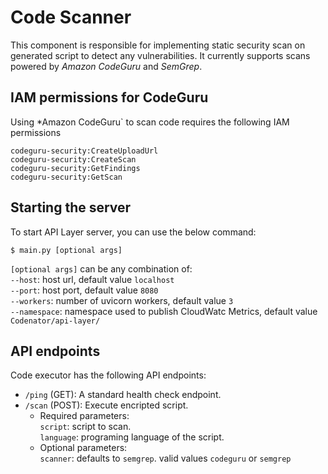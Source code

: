 # Code Scanner
This component is responsible for implementing static security scan on generated script to detect any vulnerabilities. It currently supports scans powered by *Amazon CodeGuru* and *SemGrep*.

## IAM permissions for CodeGuru
Using *Amazon CodeGuru` to scan code requires the following IAM permissions 

```
codeguru-security:CreateUploadUrl
codeguru-security:CreateScan
codeguru-security:GetFindings
codeguru-security:GetScan
```

## Starting the server
To start API Layer server, you can use the below command:
```
$ main.py [optional args]
```

`[optional args]` can be any combination of:<br>
`--host`: host url, default value `localhost`<br>
`--port`: host port, default value `8080`<br>
`--workers`: number of uvicorn workers, default value `3`<br>
`--namespace`: namespace used to publish CloudWatc Metrics, default value `Codenator/api-layer/`<br>

## API endpoints

Code executor has the following API endpoints:
- `/ping` (GET): A standard health check endpoint.
- `/scan` (POST): Execute encripted script.
    - Required parameters:<br>
    `script`: script to scan.<br>
    `language`: programing language of the script.<br>
    - Optional parameters:<br>
    `scanner`: defaults to `semgrep`. valid values `codeguru` or `semgrep`
